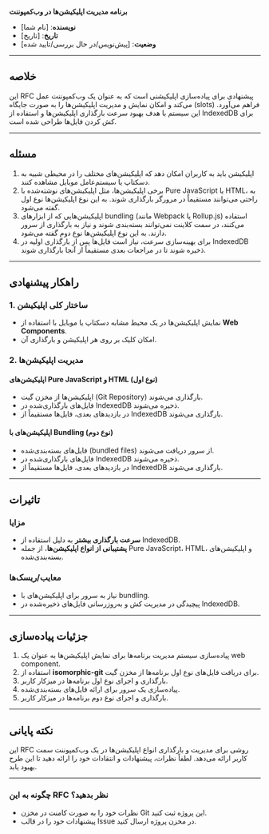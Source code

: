 **برنامه مدیریت اپلیکیشن‌ها در وب‌کمپوننت**

- **نویسنده**: [نام شما]  
- **تاریخ**: [تاریخ]  
- **وضعیت**: [پیش‌نویس/در حال بررسی/تایید شده]  

---

## **خلاصه**

این RFC پیشنهادی برای پیاده‌سازی اپلیکیشنی است که به عنوان یک وب‌کمپوننت عمل می‌کند و امکان نمایش و مدیریت اپلیکیشن‌ها را به صورت جایگاه (slots) فراهم می‌آورد. این سیستم با هدف بهبود سرعت بارگذاری اپلیکیشن‌ها و استفاده از IndexedDB برای کش کردن فایل‌ها طراحی شده است.

---

## **مسئله**

1. اپلیکیشن باید به کاربران امکان دهد که اپلیکیشن‌های مختلف را در محیطی شبیه به دسکتاپ یا سیستم‌عامل موبایل مشاهده کنند.  
2. برخی اپلیکیشن‌ها، مثل اپلیکیشن‌های نوشته‌شده با Pure JavaScript یا HTML، به راحتی می‌توانند مستقیماً در مرورگر بارگذاری شوند. به این نوع اپلیکیشن‌ها نوع اول گفته می‌شود.  
3. اپلیکیشن‌هایی که از ابزارهای bundling (مانند Webpack یا Rollup.js) استفاده می‌کنند، در سمت کلاینت نمی‌توانند بسته‌بندی شوند و نیاز به بارگذاری از سرور دارند. به این نوع اپلیکیشن‌ها نوع دوم گفته می‌شود.  
4. برای بهینه‌سازی سرعت، نیاز است فایل‌ها پس از بارگذاری اولیه در IndexedDB ذخیره شوند تا در مراجعات بعدی مستقیماً از آنجا بارگذاری شوند.  

---

## **راهکار پیشنهادی**

### **1. ساختار کلی اپلیکیشن**

- نمایش اپلیکیشن‌ها در یک محیط مشابه دسکتاپ یا موبایل با استفاده از **Web Components**.  
- امکان کلیک بر روی هر اپلیکیشن و بارگذاری آن.  

### **2. مدیریت اپلیکیشن‌ها**

#### **اپلیکیشن‌های Pure JavaScript و HTML (نوع اول)**

- اپلیکیشن‌ها از مخزن گیت (Git Repository) بارگذاری می‌شوند.  
- فایل‌های بارگذاری‌شده در IndexedDB ذخیره می‌شوند.  
- در بازدیدهای بعدی، فایل‌ها مستقیماً از IndexedDB بارگذاری می‌شوند.  

#### **اپلیکیشن‌های با Bundling (نوع دوم)**

- فایل‌های بسته‌بندی‌شده (bundled files) از سرور دریافت می‌شوند.  
- فایل‌های بارگذاری‌شده در IndexedDB ذخیره می‌شوند.  
- در بازدیدهای بعدی، فایل‌ها مستقیماً از IndexedDB بارگذاری می‌شوند.  

---

## **تاثیرات**

### **مزایا**

- **سرعت بارگذاری بیشتر** به دلیل استفاده از IndexedDB.  
- **پشتیبانی از انواع اپلیکیشن‌ها**، از جمله Pure JavaScript، HTML، و اپلیکیشن‌های بسته‌بندی‌شده.  

### **معایب/ریسک‌ها**

- نیاز به سرور برای اپلیکیشن‌های با bundling.  
- پیچیدگی در مدیریت کش و به‌روزرسانی فایل‌های ذخیره‌شده در IndexedDB.  

---

## **جزئیات پیاده‌سازی**

1. پیاده‌سازی سیستم مدیریت برنامه‌ها برای نمایش اپلیکیشن‌ها به عنوان یک web component.  
2. استفاده از **isomorphic-git** برای دریافت فایل‌های نوع اول برنامه‌ها از مخزن گیت.  
3. بارگذاری و اجرای نوع اول برنامه‌ها در میزکار کاربر.  
4. پیاده‌سازی یک سرور برای ارائه فایل‌های بسته‌بندی‌شده.  
5. بارگذاری و اجرای نوع دوم برنامه‌ها در میزکار کاربر.  

---

## **نکته پایانی**

این RFC روشی برای مدیریت و بارگذاری انواع اپلیکیشن‌ها در یک وب‌کمپوننت سمت کاربر ارائه می‌دهد. لطفاً نظرات، پیشنهادات و انتقادات خود را ارائه دهید تا این طرح بهبود یابد.  

---

### **چگونه به این RFC نظر بدهید؟**

- نظرات خود را به صورت کامنت در مخزن Git این پروژه ثبت کنید.  
- پیشنهادات خود را در قالب Issue در مخزن پروژه ارسال کنید.  
